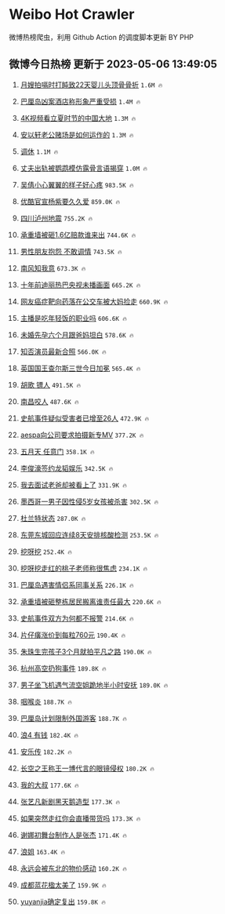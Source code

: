 # Weibo Hot Crawler 



微博热榜爬虫，利用 Github Action 的调度脚本更新 BY PHP 


## 微博今日热榜 更新于 2023-05-06 13:49:05 
1. [月嫂拍嗝时打盹致22天婴儿头顶骨骨折](https://s.weibo.com/weibo?q=%23%E6%9C%88%E5%AB%82%E6%8B%8D%E5%97%9D%E6%97%B6%E6%89%93%E7%9B%B9%E8%87%B422%E5%A4%A9%E5%A9%B4%E5%84%BF%E5%A4%B4%E9%A1%B6%E9%AA%A8%E9%AA%A8%E6%8A%98%23&t=31&band_rank=1&Refer=top) `1.6M 🔥` 

1. [巴厘岛凶案酒店称形象严重受损](https://s.weibo.com/weibo?q=%23%E5%B7%B4%E5%8E%98%E5%B2%9B%E5%87%B6%E6%A1%88%E9%85%92%E5%BA%97%E7%A7%B0%E5%BD%A2%E8%B1%A1%E4%B8%A5%E9%87%8D%E5%8F%97%E6%8D%9F%23&t=31&band_rank=2&Refer=top) `1.4M 🔥` 

1. [4K视频看立夏时节的中国大地](https://s.weibo.com/weibo?q=%234K%E8%A7%86%E9%A2%91%E7%9C%8B%E7%AB%8B%E5%A4%8F%E6%97%B6%E8%8A%82%E7%9A%84%E4%B8%AD%E5%9B%BD%E5%A4%A7%E5%9C%B0%23&t=31&band_rank=3&Refer=top) `1.3M 🔥` 

1. [安以轩老公赌场是如何运作的](https://s.weibo.com/weibo?q=%23%E5%AE%89%E4%BB%A5%E8%BD%A9%E8%80%81%E5%85%AC%E8%B5%8C%E5%9C%BA%E6%98%AF%E5%A6%82%E4%BD%95%E8%BF%90%E4%BD%9C%E7%9A%84%23&t=31&band_rank=4&Refer=top) `1.3M 🔥` 

1. [调休](https://s.weibo.com/weibo?q=%E8%B0%83%E4%BC%91&t=31&band_rank=5&Refer=top) `1.1M 🔥` 

1. [丈夫出轨被鹦鹉模仿露骨言语揭穿](https://s.weibo.com/weibo?q=%23%E4%B8%88%E5%A4%AB%E5%87%BA%E8%BD%A8%E8%A2%AB%E9%B9%A6%E9%B9%89%E6%A8%A1%E4%BB%BF%E9%9C%B2%E9%AA%A8%E8%A8%80%E8%AF%AD%E6%8F%AD%E7%A9%BF%23&t=31&band_rank=6&Refer=top) `1.0M 🔥` 

1. [吴倩小心翼翼的样子好心疼](https://s.weibo.com/weibo?q=%E5%90%B4%E5%80%A9%E5%B0%8F%E5%BF%83%E7%BF%BC%E7%BF%BC%E7%9A%84%E6%A0%B7%E5%AD%90%E5%A5%BD%E5%BF%83%E7%96%BC&t=31&band_rank=7&Refer=top) `983.5K 🔥` 

1. [优酷官宣杨紫要久久爱](https://s.weibo.com/weibo?q=%23%E4%BC%98%E9%85%B7%E5%AE%98%E5%AE%A3%E6%9D%A8%E7%B4%AB%E8%A6%81%E4%B9%85%E4%B9%85%E7%88%B1%23&t=31&band_rank=8&Refer=top) `859.0K 🔥` 

1. [四川泸州地震](https://s.weibo.com/weibo?q=%E5%9B%9B%E5%B7%9D%E6%B3%B8%E5%B7%9E%E5%9C%B0%E9%9C%87&t=31&band_rank=9&Refer=top) `755.2K 🔥` 

1. [承重墙被砸1.6亿赔款谁来出](https://s.weibo.com/weibo?q=%23%E6%89%BF%E9%87%8D%E5%A2%99%E8%A2%AB%E7%A0%B81.6%E4%BA%BF%E8%B5%94%E6%AC%BE%E8%B0%81%E6%9D%A5%E5%87%BA%23&t=31&band_rank=10&Refer=top) `744.6K 🔥` 

1. [男性朋友抱怨 不敢调情](https://s.weibo.com/weibo?q=%E7%94%B7%E6%80%A7%E6%9C%8B%E5%8F%8B%E6%8A%B1%E6%80%A8%20%E4%B8%8D%E6%95%A2%E8%B0%83%E6%83%85&t=31&band_rank=11&Refer=top) `743.5K 🔥` 

1. [南风知我意](https://s.weibo.com/weibo?q=%E5%8D%97%E9%A3%8E%E7%9F%A5%E6%88%91%E6%84%8F&t=31&band_rank=12&Refer=top) `673.3K 🔥` 

1. [十年前迪丽热巴央视未播画面](https://s.weibo.com/weibo?q=%23%E5%8D%81%E5%B9%B4%E5%89%8D%E8%BF%AA%E4%B8%BD%E7%83%AD%E5%B7%B4%E5%A4%AE%E8%A7%86%E6%9C%AA%E6%92%AD%E7%94%BB%E9%9D%A2%23&t=31&band_rank=13&Refer=top) `665.2K 🔥` 

1. [网友癌症靶向药落在公交车被大妈捡走](https://s.weibo.com/weibo?q=%23%E7%BD%91%E5%8F%8B%E7%99%8C%E7%97%87%E9%9D%B6%E5%90%91%E8%8D%AF%E8%90%BD%E5%9C%A8%E5%85%AC%E4%BA%A4%E8%BD%A6%E8%A2%AB%E5%A4%A7%E5%A6%88%E6%8D%A1%E8%B5%B0%23&t=31&band_rank=14&Refer=top) `660.9K 🔥` 

1. [主播是吃年轻饭的职业吗](https://s.weibo.com/weibo?q=%23%E4%B8%BB%E6%92%AD%E6%98%AF%E5%90%83%E5%B9%B4%E8%BD%BB%E9%A5%AD%E7%9A%84%E8%81%8C%E4%B8%9A%E5%90%97%23&t=31&band_rank=15&Refer=top) `606.6K 🔥` 

1. [未婚先孕六个月跟爸妈坦白](https://s.weibo.com/weibo?q=%23%E6%9C%AA%E5%A9%9A%E5%85%88%E5%AD%95%E5%85%AD%E4%B8%AA%E6%9C%88%E8%B7%9F%E7%88%B8%E5%A6%88%E5%9D%A6%E7%99%BD%23&t=31&band_rank=16&Refer=top) `578.6K 🔥` 

1. [知否演员最新合照](https://s.weibo.com/weibo?q=%23%E7%9F%A5%E5%90%A6%E6%BC%94%E5%91%98%E6%9C%80%E6%96%B0%E5%90%88%E7%85%A7%23&t=31&band_rank=17&Refer=top) `566.0K 🔥` 

1. [英国国王查尔斯三世今日加冕](https://s.weibo.com/weibo?q=%23%E8%8B%B1%E5%9B%BD%E5%9B%BD%E7%8E%8B%E6%9F%A5%E5%B0%94%E6%96%AF%E4%B8%89%E4%B8%96%E4%BB%8A%E6%97%A5%E5%8A%A0%E5%86%95%23&t=31&band_rank=18&Refer=top) `565.4K 🔥` 

1. [胡歌 镖人](https://s.weibo.com/weibo?q=%E8%83%A1%E6%AD%8C%20%E9%95%96%E4%BA%BA&t=31&band_rank=19&Refer=top) `491.5K 🔥` 

1. [南昌咬人](https://s.weibo.com/weibo?q=%E5%8D%97%E6%98%8C%E5%92%AC%E4%BA%BA&t=31&band_rank=20&Refer=top) `487.6K 🔥` 

1. [史航事件疑似受害者已增至26人](https://s.weibo.com/weibo?q=%23%E5%8F%B2%E8%88%AA%E4%BA%8B%E4%BB%B6%E7%96%91%E4%BC%BC%E5%8F%97%E5%AE%B3%E8%80%85%E5%B7%B2%E5%A2%9E%E8%87%B326%E4%BA%BA%23&t=31&band_rank=21&Refer=top) `472.9K 🔥` 

1. [aespa向公司要求拍摄新专MV](https://s.weibo.com/weibo?q=%23aespa%E5%90%91%E5%85%AC%E5%8F%B8%E8%A6%81%E6%B1%82%E6%8B%8D%E6%91%84%E6%96%B0%E4%B8%93MV%23&t=31&band_rank=22&Refer=top) `377.2K 🔥` 

1. [五月天 任意门](https://s.weibo.com/weibo?q=%E4%BA%94%E6%9C%88%E5%A4%A9%20%E4%BB%BB%E6%84%8F%E9%97%A8&t=31&band_rank=23&Refer=top) `358.1K 🔥` 

1. [李俊濠签约龙韬娱乐](https://s.weibo.com/weibo?q=%23%E6%9D%8E%E4%BF%8A%E6%BF%A0%E7%AD%BE%E7%BA%A6%E9%BE%99%E9%9F%AC%E5%A8%B1%E4%B9%90%23&t=31&band_rank=24&Refer=top) `342.5K 🔥` 

1. [我去面试老爸却被看上了](https://s.weibo.com/weibo?q=%23%E6%88%91%E5%8E%BB%E9%9D%A2%E8%AF%95%E8%80%81%E7%88%B8%E5%8D%B4%E8%A2%AB%E7%9C%8B%E4%B8%8A%E4%BA%86%23&t=31&band_rank=25&Refer=top) `331.9K 🔥` 

1. [墨西哥一男子因性侵5岁女孩被杀害](https://s.weibo.com/weibo?q=%E5%A2%A8%E8%A5%BF%E5%93%A5%E4%B8%80%E7%94%B7%E5%AD%90%E5%9B%A0%E6%80%A7%E4%BE%B55%E5%B2%81%E5%A5%B3%E5%AD%A9%E8%A2%AB%E6%9D%80%E5%AE%B3&t=31&band_rank=26&Refer=top) `302.5K 🔥` 

1. [杜兰特状态](https://s.weibo.com/weibo?q=%E6%9D%9C%E5%85%B0%E7%89%B9%E7%8A%B6%E6%80%81&t=31&band_rank=27&Refer=top) `287.0K 🔥` 

1. [东莞东城回应连续8天安排核酸检测](https://s.weibo.com/weibo?q=%23%E4%B8%9C%E8%8E%9E%E4%B8%9C%E5%9F%8E%E5%9B%9E%E5%BA%94%E8%BF%9E%E7%BB%AD8%E5%A4%A9%E5%AE%89%E6%8E%92%E6%A0%B8%E9%85%B8%E6%A3%80%E6%B5%8B%23&t=31&band_rank=28&Refer=top) `253.5K 🔥` 

1. [挖呀挖](https://s.weibo.com/weibo?q=%E6%8C%96%E5%91%80%E6%8C%96&t=31&band_rank=29&Refer=top) `252.4K 🔥` 

1. [挖呀挖走红的桃子老师称很焦虑](https://s.weibo.com/weibo?q=%23%E6%8C%96%E5%91%80%E6%8C%96%E8%B5%B0%E7%BA%A2%E7%9A%84%E6%A1%83%E5%AD%90%E8%80%81%E5%B8%88%E7%A7%B0%E5%BE%88%E7%84%A6%E8%99%91%23&t=31&band_rank=30&Refer=top) `234.1K 🔥` 

1. [巴厘岛遇害情侣系同事关系](https://s.weibo.com/weibo?q=%23%E5%B7%B4%E5%8E%98%E5%B2%9B%E9%81%87%E5%AE%B3%E6%83%85%E4%BE%A3%E7%B3%BB%E5%90%8C%E4%BA%8B%E5%85%B3%E7%B3%BB%23&t=31&band_rank=31&Refer=top) `226.1K 🔥` 

1. [承重墙被砸整栋居民搬离谁责任最大](https://s.weibo.com/weibo?q=%23%E6%89%BF%E9%87%8D%E5%A2%99%E8%A2%AB%E7%A0%B8%E6%95%B4%E6%A0%8B%E5%B1%85%E6%B0%91%E6%90%AC%E7%A6%BB%E8%B0%81%E8%B4%A3%E4%BB%BB%E6%9C%80%E5%A4%A7%23&t=31&band_rank=32&Refer=top) `220.6K 🔥` 

1. [史航事件双方为何都不报警](https://s.weibo.com/weibo?q=%23%E5%8F%B2%E8%88%AA%E4%BA%8B%E4%BB%B6%E5%8F%8C%E6%96%B9%E4%B8%BA%E4%BD%95%E9%83%BD%E4%B8%8D%E6%8A%A5%E8%AD%A6%23&t=31&band_rank=33&Refer=top) `214.6K 🔥` 

1. [片仔癀涨价到每粒760元](https://s.weibo.com/weibo?q=%23%E7%89%87%E4%BB%94%E7%99%80%E6%B6%A8%E4%BB%B7%E5%88%B0%E6%AF%8F%E7%B2%92760%E5%85%83%23&t=31&band_rank=34&Refer=top) `190.4K 🔥` 

1. [朱珠生完孩子3个月就拍平凡之路](https://s.weibo.com/weibo?q=%23%E6%9C%B1%E7%8F%A0%E7%94%9F%E5%AE%8C%E5%AD%A9%E5%AD%903%E4%B8%AA%E6%9C%88%E5%B0%B1%E6%8B%8D%E5%B9%B3%E5%87%A1%E4%B9%8B%E8%B7%AF%23&t=31&band_rank=35&Refer=top) `190.0K 🔥` 

1. [杭州高空扔狗事件](https://s.weibo.com/weibo?q=%E6%9D%AD%E5%B7%9E%E9%AB%98%E7%A9%BA%E6%89%94%E7%8B%97%E4%BA%8B%E4%BB%B6&t=31&band_rank=36&Refer=top) `189.8K 🔥` 

1. [男子坐飞机遇气流空姐跪地半小时安抚](https://s.weibo.com/weibo?q=%23%E7%94%B7%E5%AD%90%E5%9D%90%E9%A3%9E%E6%9C%BA%E9%81%87%E6%B0%94%E6%B5%81%E7%A9%BA%E5%A7%90%E8%B7%AA%E5%9C%B0%E5%8D%8A%E5%B0%8F%E6%97%B6%E5%AE%89%E6%8A%9A%23&t=31&band_rank=37&Refer=top) `189.0K 🔥` 

1. [咽喉炎](https://s.weibo.com/weibo?q=%E5%92%BD%E5%96%89%E7%82%8E&t=31&band_rank=38&Refer=top) `188.7K 🔥` 

1. [巴厘岛计划限制外国游客](https://s.weibo.com/weibo?q=%23%E5%B7%B4%E5%8E%98%E5%B2%9B%E8%AE%A1%E5%88%92%E9%99%90%E5%88%B6%E5%A4%96%E5%9B%BD%E6%B8%B8%E5%AE%A2%23&t=31&band_rank=39&Refer=top) `188.7K 🔥` 

1. [浪4 有钱](https://s.weibo.com/weibo?q=%E6%B5%AA4%20%E6%9C%89%E9%92%B1&t=31&band_rank=40&Refer=top) `182.4K 🔥` 

1. [安乐传](https://s.weibo.com/weibo?q=%E5%AE%89%E4%B9%90%E4%BC%A0&t=31&band_rank=41&Refer=top) `182.2K 🔥` 

1. [长空之王称王一博代言的眼镜侵权](https://s.weibo.com/weibo?q=%23%E9%95%BF%E7%A9%BA%E4%B9%8B%E7%8E%8B%E7%A7%B0%E7%8E%8B%E4%B8%80%E5%8D%9A%E4%BB%A3%E8%A8%80%E7%9A%84%E7%9C%BC%E9%95%9C%E4%BE%B5%E6%9D%83%23&t=31&band_rank=42&Refer=top) `180.2K 🔥` 

1. [我的大叔](https://s.weibo.com/weibo?q=%E6%88%91%E7%9A%84%E5%A4%A7%E5%8F%94&t=31&band_rank=43&Refer=top) `177.6K 🔥` 

1. [张艺凡新剧黑天鹅造型](https://s.weibo.com/weibo?q=%23%E5%BC%A0%E8%89%BA%E5%87%A1%E6%96%B0%E5%89%A7%E9%BB%91%E5%A4%A9%E9%B9%85%E9%80%A0%E5%9E%8B%23&t=31&band_rank=44&Refer=top) `177.3K 🔥` 

1. [如果突然走红你会直播带货吗](https://s.weibo.com/weibo?q=%23%E5%A6%82%E6%9E%9C%E7%AA%81%E7%84%B6%E8%B5%B0%E7%BA%A2%E4%BD%A0%E4%BC%9A%E7%9B%B4%E6%92%AD%E5%B8%A6%E8%B4%A7%E5%90%97%23&t=31&band_rank=45&Refer=top) `173.3K 🔥` 

1. [谢娜初舞台制作人是张杰](https://s.weibo.com/weibo?q=%23%E8%B0%A2%E5%A8%9C%E5%88%9D%E8%88%9E%E5%8F%B0%E5%88%B6%E4%BD%9C%E4%BA%BA%E6%98%AF%E5%BC%A0%E6%9D%B0%23&t=31&band_rank=46&Refer=top) `171.4K 🔥` 

1. [浪姐](https://s.weibo.com/weibo?q=%E6%B5%AA%E5%A7%90&t=31&band_rank=47&Refer=top) `163.4K 🔥` 

1. [永远会被东北的物价感动](https://s.weibo.com/weibo?q=%23%E6%B0%B8%E8%BF%9C%E4%BC%9A%E8%A2%AB%E4%B8%9C%E5%8C%97%E7%9A%84%E7%89%A9%E4%BB%B7%E6%84%9F%E5%8A%A8%23&t=31&band_rank=48&Refer=top) `160.2K 🔥` 

1. [成都蓝花楹太美了](https://s.weibo.com/weibo?q=%23%E6%88%90%E9%83%BD%E8%93%9D%E8%8A%B1%E6%A5%B9%E5%A4%AA%E7%BE%8E%E4%BA%86%23&t=31&band_rank=49&Refer=top) `159.9K 🔥` 

1. [yuyanjia确定复出](https://s.weibo.com/weibo?q=%23yuyanjia%E7%A1%AE%E5%AE%9A%E5%A4%8D%E5%87%BA%23&t=31&band_rank=50&Refer=top) `159.8K 🔥` 

